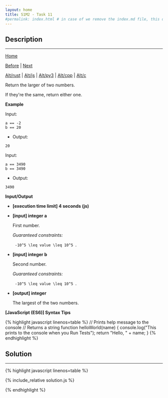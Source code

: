 ```yaml
---
layout: home
title: S1M2 - Task 11
#permalink: index.html # in case of we remove the index.md file, this doc will be the index page
---
```


<div class="row">
<div class="columnStmt" markdown="1">

##  Description
------

[Home](../README.md)

[Before](../S1M2_Task_10/README.md) | [Next](../S1M2_Task_12/README.md)

[Alt/rust](./Alt_rust/README.md) | [Alt/js](./Alt_js/README.html) | [Alt/py3](./Alt_py3/README.md) | [Alt/cpp](./Alt_cpp/README.md) | [Alt/c](./Alt_c/README.md)

Return the larger of two numbers.

If they're the same, return either one.

**Example**

Input:
```
a == -2
b == 20
```
-   Output:
```
20
```
Input:
```
a == 3490
b == 3490
```
-   Output:
```
3490
```

**Input/Output**

* **[execution time limit] 4 seconds (js)**

* **[input] integer a**

    First number.

    *Guaranteed constraints:*

    <code type='math/tex'> -10^5 \leq value \leq 10^5 </code>.

* **[input] integer b**

    Second number.

    *Guaranteed constraints:*

    <code type='math/tex'> -10^5 \leq value \leq 10^5 </code>.

* **[output] integer**

    The largest of the two numbers.

**[JavaScript (ES6)] Syntax Tips**

{% highlight javascript linenos=table %}
// Prints help message to the console
// Returns a string
function helloWorld(name) {
    console.log("This prints to the console when you Run Tests");
    return "Hello, " + name;
}
{% endhighlight %}

</div>
<div class="columnSol" markdown="1">

## Solution
------

{% highlight javascript linenos=table %}

{% include_relative solution.js %}

{% endhighlight %}

</div>
</div>